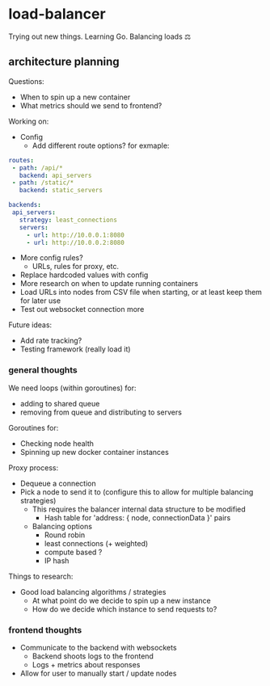 # load-balancer
Trying out new things. Learning Go. Balancing loads ⚖️

## architecture planning

Questions:
* When to spin up a new container
* What metrics should we send to frontend?

Working on:
* Config
  * Add different route options? for exmaple:
 ```YAML
routes:
  - path: /api/*
    backend: api_servers
  - path: /static/*
    backend: static_servers

backends:
  api_servers:
    strategy: least_connections
    servers:
      - url: http://10.0.0.1:8080
      - url: http://10.0.0.2:8080
```
  * More config rules?
    * URLs, rules for proxy, etc.
  * Replace hardcoded values with config
* More research on when to update running containers
* Load URLs into nodes from CSV file when starting, or at least keep them for later use
* Test out websocket connection more

Future ideas:
* Add rate tracking?
* Testing framework (really load it)

### general thoughts
  
We need loops (within goroutines) for:
* adding to shared queue
* removing from queue and distributing to servers

Goroutines for:
* Checking node health
* Spinning up new docker container instances

Proxy process:
* Dequeue a connection
* Pick a node to send it to (configure this to allow for multiple balancing strategies)
  * This requires the balancer internal data structure to be modified
    * Hash table for 'address: { node, connectionData }' pairs
  * Balancing options
    * Round robin
    * least connections (+ weighted)
    * compute based ?
    * IP hash

Things to research:
* Good load balancing algorithms / strategies
  * At what point do we decide to spin up a new instance
  * How do we decide which instance to send requests to?

### frontend thoughts
* Communicate to the backend with websockets
  * Backend shoots logs to the frontend
  * Logs + metrics about responses
* Allow for user to manually start / update nodes
